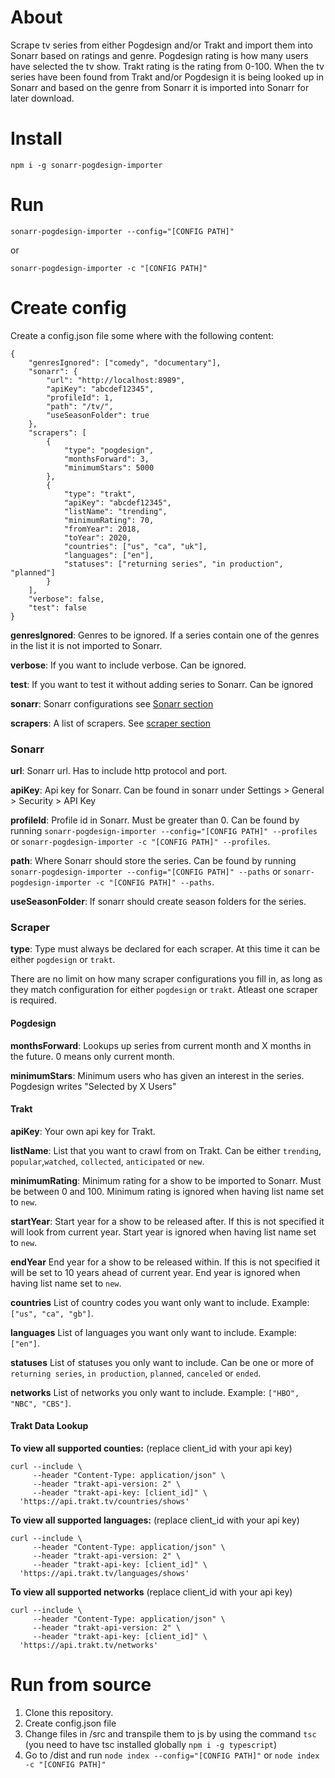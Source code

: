 About
====
Scrape tv series from either Pogdesign and/or Trakt and import them into Sonarr based on ratings and genre. Pogdesign rating is how many users have selected the tv show. Trakt rating is the rating from 0-100.
When the tv series have been found from Trakt and/or Pogdesign it is being looked up in Sonarr and based on the genre from Sonarr it is imported into Sonarr for later download.

Install
=======
`npm i -g sonarr-pogdesign-importer`

Run
===
`sonarr-pogdesign-importer --config="[CONFIG PATH]"`

or

`sonarr-pogdesign-importer -c "[CONFIG PATH]"`

Create config
=============
Create a config.json file some where with the following content:
```
{
    "genresIgnored": ["comedy", "documentary"],
    "sonarr": {
        "url": "http://localhost:8989",
        "apiKey": "abcdef12345",
        "profileId": 1,
        "path": "/tv/",
        "useSeasonFolder": true
    },
    "scrapers": [
        {
            "type": "pogdesign",
            "monthsForward": 3,
            "minimumStars": 5000
        },
        {
            "type": "trakt",
            "apiKey": "abcdef12345",
            "listName": "trending",
            "minimumRating": 70,
            "fromYear": 2018,
            "toYear": 2020,
            "countries": ["us", "ca", "uk"],
            "languages": ["en"],
            "statuses": ["returning series", "in production", "planned"]
        }
    ],
    "verbose": false,
    "test": false
}
```

**genresIgnored**: Genres to be ignored. If a series contain one of the genres in the list it is not imported to Sonarr.

**verbose**: If you want to include verbose. Can be ignored.

**test**: If you want to test it without adding series to Sonarr. Can be ignored

**sonarr**: Sonarr configurations see [Sonarr section](#sonarr)

**scrapers**: A list of scrapers. See [scraper section](#scraper)

### Sonarr
**url**: Sonarr url. Has to include http protocol and port.

**apiKey**: Api key for Sonarr. Can be found in sonarr under Settings > General > Security > API Key

**profileId**: Profile id in Sonarr. Must be greater than 0. Can be found by running `sonarr-pogdesign-importer --config="[CONFIG PATH]" --profiles` or `sonarr-pogdesign-importer -c "[CONFIG PATH]" --profiles`.

**path**: Where Sonarr should store the series. Can be found by running `sonarr-pogdesign-importer --config="[CONFIG PATH]" --paths` or `sonarr-pogdesign-importer -c "[CONFIG PATH]" --paths`.

**useSeasonFolder**: If sonarr should create season folders for the series.

### Scraper
**type**: Type must always be declared for each scraper. At this time it can be either `pogdesign` or `trakt`.

There are no limit on how many scraper configurations you fill in, as long as they match configuration for either `pogdesign` or `trakt`. Atleast one scraper is required.
#### Pogdesign
**monthsForward**: Lookups up series from current month and X months in the future. 0 means only current month.

**minimumStars**: Minimum users who has given an interest in the series. Pogdesign writes "Selected by X Users"

#### Trakt
**apiKey**: Your own api key for Trakt.

**listName**: List that you want to crawl from on Trakt. Can be either `trending`, `popular`,`watched`, `collected`, `anticipated` or `new`.

**minimumRating**: Minimum rating for a show to be imported to Sonarr. Must be between 0 and 100. Minimum rating is ignored when having list name set to `new`.

**startYear**: Start year for a show to be released after. If this is not specified it will look from current year. Start year is ignored when having list name set to `new`.

**endYear** End year for a show to be released within. If this is not specified it will be set to 10 years ahead of current year. End year is ignored when having list name set to `new`.

**countries** List of country codes you want only want to include. Example: `["us", "ca", "gb"]`.

**languages** List of languages you want only want to include. Example: `["en"]`.

**statuses** List of statuses you only want to include. Can be one or more of `returning series`, `in production`, `planned`, `canceled` or `ended`.

**networks** List of networks you only want to include. Example: `["HBO", "NBC", "CBS"]`.

#### Trakt Data Lookup

**To view all supported counties:**
(replace client_id with your api key)

```
curl --include \
     --header "Content-Type: application/json" \
     --header "trakt-api-version: 2" \
     --header "trakt-api-key: [client_id]" \
  'https://api.trakt.tv/countries/shows'
```

**To view all supported languages:**
(replace client_id with your api key)

```
curl --include \
     --header "Content-Type: application/json" \
     --header "trakt-api-version: 2" \
     --header "trakt-api-key: [client_id]" \
  'https://api.trakt.tv/languages/shows'
```

**To view all supported networks**
(replace client_id with your api key)

```
curl --include \
     --header "Content-Type: application/json" \
     --header "trakt-api-version: 2" \
     --header "trakt-api-key: [client_id]" \
  'https://api.trakt.tv/networks'
```

Run from source
===============
1. Clone this repository.
2. Create config.json file
3. Change files in /src and transpile them to js by using the command `tsc` (you need to have tsc installed globally `npm i -g typescript`)
4. Go to /dist and run `node index --config="[CONFIG PATH]"` or `node index -c "[CONFIG PATH]"`
